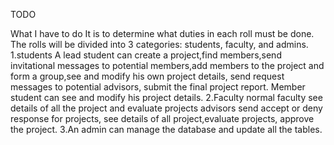 TODO

What I have to do It is to determine what duties in each roll must be done. 
The rolls will be divided into 3 categories: students, faculty, and admins.
1.students
A lead student can create a project,find members,send invitational messages to potential members,add members to the 
project and form a group,see and modify his own project details, send request messages to potential advisors, 
submit the final project report.
Member student can see and modify his project details.
2.Faculty
normal faculty see details of all the project and evaluate projects
advisors send accept or deny response for projects, see details of all project,evaluate projects, approve the project.
3.An admin can manage the database and update all the tables.






